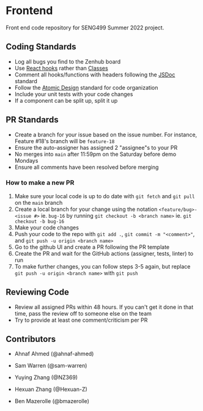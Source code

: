 # Frontend
Front end code repository for SENG499 Summer 2022 project.

## Coding Standards
- Log all bugs you find to the Zenhub board
- Use [React hooks](https://reactjs.org/docs/hooks-rules.html) rather than [Classes](https://blog.bitsrc.io/6-reasons-to-use-react-hooks-instead-of-classes-7e3ee745fe04)
- Comment all hooks/functions with headers following the [JSDoc](https://jsdoc.app/tags-description.html) standard
- Follow the [Atomic Design](https://atomicdesign.bradfrost.com/chapter-2/) standard for code organization
- Include your unit tests with your code changes
- If a component can be split up, split it up

## PR Standards
- Create a branch for your issue based on the issue number. For instance, Feature #18's branch will be `feature-18`
- Ensure the auto-assigner has assigned 2 "assignee"s to your PR
- No merges into `main` after 11:59pm on the Saturday before demo Mondays
- Ensure all comments have been resolved before merging

### How to make a new PR
1. Make sure your local code is up to do date with `git fetch` and `git pull` on the `main` branch
2. Create a local branch for your change using the notation `<feature/bug>-<issue #>` ie. `bug-16` by running `git checkout -b <branch name>` ie. `git checkout -b bug-16`
3. Make your code changes
4. Push your code to the repo with `git add .`, `git commit -m "<comment>"`, and `git push -u origin <branch name>`
5. Go to the github UI and create a PR following the PR template
6. Create the PR and wait for the GitHub actions (assigner, tests, linter) to run
7. To make further changes, you can follow steps 3-5 again, but replace `git push -u origin <branch name>` with `git push`

## Reviewing Code
- Review all assigned PRs within 48 hours. If you can't get it done in that time, pass the review off to someone else on the team
- Try to provide at least one comment/criticism per PR


## Contributors

- Ahnaf Ahmed (@ahnaf-ahmed)

- Sam Warren (@sam-warren)

- Yuying Zhang (@NZ369)

- Hexuan Zhang (@Hexuan-Z)

- Ben Mazerolle (@bmazerolle)
